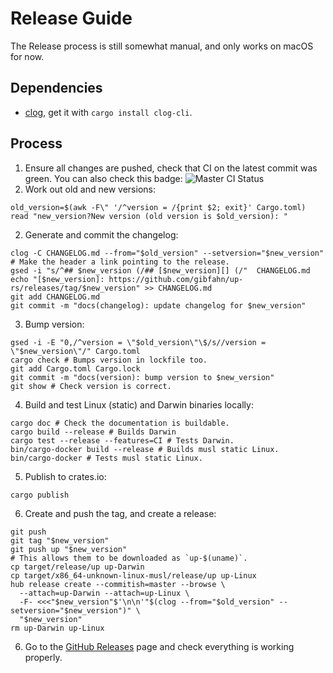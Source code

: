 # Release Guide

The Release process is still somewhat manual, and only works on macOS for now.

## Dependencies

- [clog][], get it with `cargo install clog-cli`.

## Process

1. Ensure all changes are pushed, check that CI on the latest commit was green.
  You can also check this badge: ![Master CI Status](https://github.com/gibfahn/up-rs/workflows/Rust/badge.svg)
2. Work out old and new versions:
  ```shell
  old_version=$(awk -F\" '/^version = /{print $2; exit}' Cargo.toml)
  read "new_version?New version (old version is $old_version): "
  ```
2. Generate and commit the changelog:
  ```shell
  clog -C CHANGELOG.md --from="$old_version" --setversion="$new_version"
  # Make the header a link pointing to the release.
  gsed -i "s/^## $new_version (/## [$new_version][] (/"  CHANGELOG.md
  echo "[$new_version]: https://github.com/gibfahn/up-rs/releases/tag/$new_version" >> CHANGELOG.md
  git add CHANGELOG.md
  git commit -m "docs(changelog): update changelog for $new_version"
  ```
3. Bump version:
  ```shell
  gsed -i -E "0,/^version = \"$old_version\"\$/s//version = \"$new_version\"/" Cargo.toml
  cargo check # Bumps version in lockfile too.
  git add Cargo.toml Cargo.lock
  git commit -m "docs(version): bump version to $new_version"
  git show # Check version is correct.
  ```
4. Build and test Linux (static) and Darwin binaries locally:
  ```shell
  cargo doc # Check the documentation is buildable.
  cargo build --release # Builds Darwin
  cargo test --release --features=CI # Tests Darwin.
  bin/cargo-docker build --release # Builds musl static Linux.
  bin/cargo-docker # Tests musl static Linux.
  ```
5. Publish to crates.io:
  ```shell
  cargo publish
  ```
6. Create and push the tag, and create a release:
  ```shell
  git push
  git tag "$new_version"
  git push up "$new_version"
  # This allows them to be downloaded as `up-$(uname)`.
  cp target/release/up up-Darwin
  cp target/x86_64-unknown-linux-musl/release/up up-Linux
  hub release create --commitish=master --browse \
    --attach=up-Darwin --attach=up-Linux \
    -F- <<<"$new_version"$'\n\n'"$(clog --from="$old_version" --setversion="$new_version")" \
    "$new_version"
  rm up-Darwin up-Linux
  ```
6. Go to the [GitHub Releases][] page and check everything is working properly.

[CHANGELOG.md]: /CHANGELOG.md
[GitHub Releases]: https://github.com/gibfahn/up-rs/releases
[clog]: https://github.com/clog-tool/clog-cli
